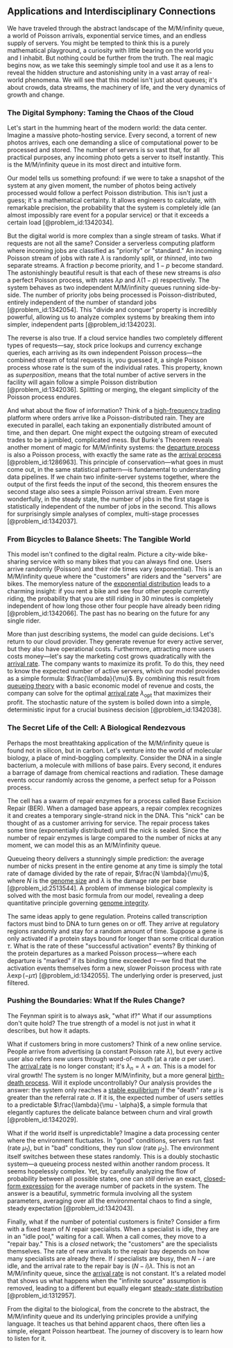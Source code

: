 ## Applications and Interdisciplinary Connections

We have traveled through the abstract landscape of the M/M/infinity queue, a world of Poisson arrivals, exponential service times, and an endless supply of servers. You might be tempted to think this is a purely mathematical playground, a curiosity with little bearing on the world you and I inhabit. But nothing could be further from the truth. The real magic begins now, as we take this seemingly simple tool and use it as a lens to reveal the hidden structure and astonishing unity in a vast array of real-world phenomena. We will see that this model isn't just about queues; it's about crowds, data streams, the machinery of life, and the very dynamics of growth and change.

### The Digital Symphony: Taming the Chaos of the Cloud

Let's start in the humming heart of the modern world: the data center. Imagine a massive photo-hosting service. Every second, a torrent of new photos arrives, each one demanding a slice of computational power to be processed and stored. The number of servers is so vast that, for all practical purposes, any incoming photo gets a server to itself instantly. This is the M/M/infinity queue in its most direct and intuitive form.

Our model tells us something profound: if we were to take a snapshot of the system at any given moment, the number of photos being actively processed would follow a perfect Poisson distribution. This isn't just a guess; it's a mathematical certainty. It allows engineers to calculate, with remarkable precision, the probability that the system is completely idle (an almost impossibly rare event for a popular service) or that it exceeds a certain load [@problem_id:1342034].

But the digital world is more complex than a single stream of tasks. What if requests are not all the same? Consider a serverless computing platform where incoming jobs are classified as "priority" or "standard." An incoming Poisson stream of jobs with rate $\lambda$ is randomly split, or *thinned*, into two separate streams. A fraction $p$ become priority, and $1-p$ become standard. The astonishingly beautiful result is that each of these new streams is *also* a perfect Poisson process, with rates $\lambda p$ and $\lambda(1-p)$ respectively. The system behaves as two independent M/M/infinity queues running side-by-side. The number of priority jobs being processed is Poisson-distributed, entirely independent of the number of standard jobs [@problem_id:1342054]. This "divide and conquer" property is incredibly powerful, allowing us to analyze complex systems by breaking them into simpler, independent parts [@problem_id:1342023].

The reverse is also true. If a cloud service handles two completely different types of requests—say, stock price lookups and currency exchange queries, each arriving as its own independent Poisson process—the combined stream of total requests is, you guessed it, a single Poisson process whose rate is the sum of the individual rates. This property, known as *superposition*, means that the total number of active servers in the facility will again follow a simple Poisson distribution [@problem_id:1342036]. Splitting or merging, the elegant simplicity of the Poisson process endures.

And what about the flow of information? Think of a [high-frequency trading](@article_id:136519) platform where orders arrive like a Poisson-distributed rain. They are executed in parallel, each taking an exponentially distributed amount of time, and then depart. One might expect the outgoing stream of executed trades to be a jumbled, complicated mess. But Burke's Theorem reveals another moment of magic for M/M/infinity systems: the [departure process](@article_id:272452) is also a Poisson process, with exactly the same rate as the [arrival process](@article_id:262940) [@problem_id:1286963]. This principle of conservation—what goes in must come out, in the same statistical pattern—is fundamental to understanding data pipelines. If we chain two infinite-server systems together, where the output of the first feeds the input of the second, this theorem ensures the second stage also sees a simple Poisson arrival stream. Even more wonderfully, in the steady state, the number of jobs in the first stage is statistically independent of the number of jobs in the second. This allows for surprisingly simple analyses of complex, multi-stage processes [@problem_id:1342037].

### From Bicycles to Balance Sheets: The Tangible World

This model isn't confined to the digital realm. Picture a city-wide bike-sharing service with so many bikes that you can always find one. Users arrive randomly (Poisson) and their ride times vary (exponential). This is an M/M/infinity queue where the "customers" are riders and the "servers" are bikes. The memoryless nature of the [exponential distribution](@article_id:273400) leads to a charming insight: if you rent a bike and see four other people currently riding, the probability that you are still riding in 30 minutes is completely independent of how long those other four people have already been riding [@problem_id:1342066]. The past has no bearing on the future for any single rider.

More than just describing systems, the model can guide decisions. Let's return to our cloud provider. They generate revenue for every active server, but they also have operational costs. Furthermore, attracting more users costs money—let's say the marketing cost grows quadratically with the [arrival rate](@article_id:271309). The company wants to maximize its profit. To do this, they need to know the expected number of active servers, which our model provides as a simple formula: $\frac{\lambda}{\mu}$. By combining this result from [queueing theory](@article_id:273287) with a basic economic model of revenue and costs, the company can solve for the optimal [arrival rate](@article_id:271309) $\lambda_{\text{opt}}$ that maximizes their profit. The stochastic nature of the system is boiled down into a simple, deterministic input for a crucial business decision [@problem_id:1342038].

### The Secret Life of the Cell: A Biological Rendezvous

Perhaps the most breathtaking application of the M/M/infinity queue is found not in silicon, but in carbon. Let's venture into the world of molecular biology, a place of mind-boggling complexity. Consider the DNA in a single bacterium, a molecule with millions of base pairs. Every second, it endures a barrage of damage from chemical reactions and radiation. These damage events occur randomly across the genome, a perfect setup for a Poisson process.

The cell has a swarm of repair enzymes for a process called Base Excision Repair (BER). When a damaged base appears, a repair complex recognizes it and creates a temporary single-strand nick in the DNA. This "nick" can be thought of as a customer arriving for service. The repair process takes some time (exponentially distributed) until the nick is sealed. Since the number of repair enzymes is large compared to the number of nicks at any moment, we can model this as an M/M/infinity queue.

Queueing theory delivers a stunningly simple prediction: the average number of nicks present in the entire genome at any time is simply the total rate of damage divided by the rate of repair, $\frac{N \lambda}{\mu}$, where $N$ is the [genome size](@article_id:273635) and $\lambda$ is the damage rate per base [@problem_id:2513544]. A problem of immense biological complexity is solved with the most basic formula from our model, revealing a deep quantitative principle governing [genome integrity](@article_id:183261).

The same ideas apply to gene regulation. Proteins called transcription factors must bind to DNA to turn genes on or off. They arrive at regulatory regions randomly and stay for a random amount of time. Suppose a gene is only activated if a protein stays bound for longer than some critical duration $\tau$. What is the rate of these "successful activation" events? By thinking of the protein departures as a marked Poisson process—where each departure is "marked" if its binding time exceeded $\tau$—we find that the activation events themselves form a new, slower Poisson process with rate $\lambda \exp(-\mu \tau)$ [@problem_id:1342055]. The underlying order is preserved, just filtered.

### Pushing the Boundaries: What If the Rules Change?

The Feynman spirit is to always ask, "what if?" What if our assumptions don't quite hold? The true strength of a model is not just in what it describes, but how it adapts.

What if customers bring in more customers? Think of a new online service. People arrive from advertising (a constant Poisson rate $\lambda$), but every active user also refers new users through word-of-mouth (at a rate $\alpha$ per user). The [arrival rate](@article_id:271309) is no longer constant; it's $\lambda_n = \lambda + \alpha n$. This is a model for viral growth! The system is no longer M/M/infinity, but a more general [birth-death process](@article_id:168101). Will it explode uncontrollably? Our analysis provides the answer: the system only reaches a [stable equilibrium](@article_id:268985) if the "death" rate $\mu$ is greater than the referral rate $\alpha$. If it is, the expected number of users settles to a predictable $\frac{\lambda}{\mu - \alpha}$, a simple formula that elegantly captures the delicate balance between churn and viral growth [@problem_id:1342029].

What if the world itself is unpredictable? Imagine a data processing center where the environment fluctuates. In "good" conditions, servers run fast (rate $\mu_1$), but in "bad" conditions, they run slow (rate $\mu_2$). The environment itself switches between these states randomly. This is a doubly stochastic system—a queueing process nested within another random process. It seems hopelessly complex. Yet, by carefully analyzing the flow of probability between all possible states, one can *still* derive an exact, [closed-form expression](@article_id:266964) for the average number of packets in the system. The answer is a beautiful, symmetric formula involving all the system parameters, averaging over all the environmental chaos to find a single, steady expectation [@problem_id:1342043].

Finally, what if the number of potential customers is finite? Consider a firm with a fixed team of $N$ repair specialists. When a specialist is idle, they are in an "idle pool," waiting for a call. When a call comes, they move to a "repair bay." This is a *closed* network; the "customers" are the specialists themselves. The rate of new arrivals to the repair bay depends on how many specialists are already there. If $i$ specialists are busy, then $N-i$ are idle, and the arrival rate to the repair bay is $(N-i)\lambda$. This is not an M/M/infinity queue, since the [arrival rate](@article_id:271309) is not constant. It's a related model that shows us what happens when the "infinite source" assumption is removed, leading to a different but equally elegant [steady-state distribution](@article_id:152383) [@problem_id:1312957].

From the digital to the biological, from the concrete to the abstract, the M/M/infinity queue and its underlying principles provide a unifying language. It teaches us that behind apparent chaos, there often lies a simple, elegant Poisson heartbeat. The journey of discovery is to learn how to listen for it.